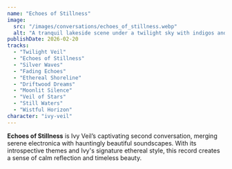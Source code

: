 ```yaml
---
name: "Echoes of Stillness"
image:
  src: "/images/conversations/echoes_of_stillness.webp"
  alt: "A tranquil lakeside scene under a twilight sky with indigos and silver tones, reflecting stars on the water, featuring Ivy Veil's unique IV ivy vine logo."
publishDate: 2026-02-20
tracks:
  - "Twilight Veil"
  - "Echoes of Stillness"
  - "Silver Waves"
  - "Fading Echoes"
  - "Ethereal Shoreline"
  - "Driftwood Dreams"
  - "Moonlit Silence"
  - "Veil of Stars"
  - "Still Waters"
  - "Wistful Horizon"
character: "ivy-veil"
---
```


**Echoes of Stillness** is Ivy Veil’s captivating second conversation, merging serene electronica with hauntingly beautiful soundscapes. With its introspective themes and Ivy's signature ethereal style, this record creates a sense of calm reflection and timeless beauty.
